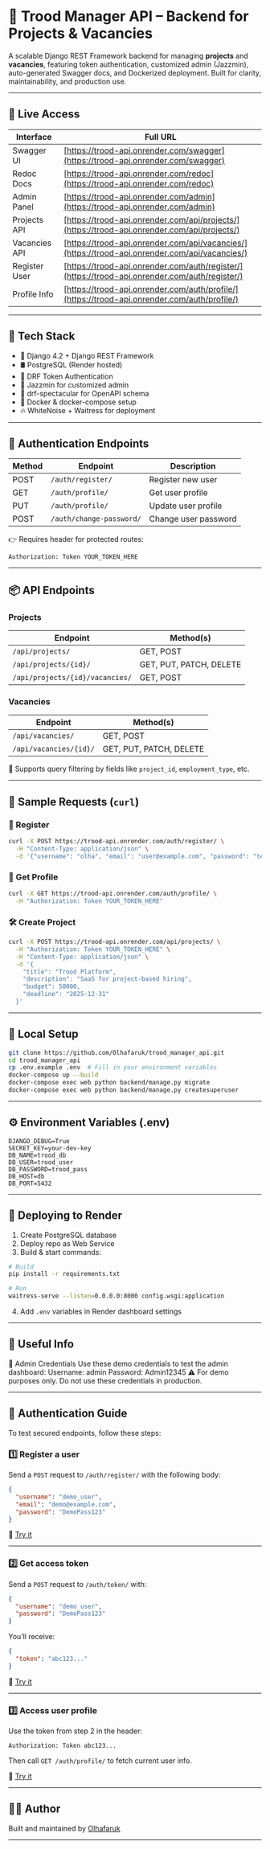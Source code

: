 # 🧠 Trood Manager API – Backend for Projects & Vacancies

A scalable Django REST Framework backend for managing **projects** and **vacancies**, featuring token authentication, 
customized admin (Jazzmin), auto-generated Swagger docs, and Dockerized deployment. Built for clarity, maintainability,
and production use.

---

## 🚀 Live Access

| Interface       | Full URL                                                                 |
|-----------------|--------------------------------------------------------------------------|
| Swagger UI      | [https://trood-api.onrender.com/swagger](https://trood-api.onrender.com/swagger)         |
| Redoc Docs      | [https://trood-api.onrender.com/redoc](https://trood-api.onrender.com/redoc)             |
| Admin Panel     | [https://trood-api.onrender.com/admin](https://trood-api.onrender.com/admin)             |
| Projects API    | [https://trood-api.onrender.com/api/projects/](https://trood-api.onrender.com/api/projects/)     |
| Vacancies API   | [https://trood-api.onrender.com/api/vacancies/](https://trood-api.onrender.com/api/vacancies/)   |
| Register User   | [https://trood-api.onrender.com/auth/register/](https://trood-api.onrender.com/auth/register/)   |
| Profile Info    | [https://trood-api.onrender.com/auth/profile/](https://trood-api.onrender.com/auth/profile/)     |

---

## 🧱 Tech Stack

- 🐍 Django 4.2 + Django REST Framework  
- 🛢 PostgreSQL (Render hosted)  
- 🔐 DRF Token Authentication  
- 🎩 Jazzmin for customized admin  
- 🧠 drf-spectacular for OpenAPI schema  
- 🐳 Docker & docker-compose setup  
- 🔥 WhiteNoise + Waitress for deployment

---

## 🔐 Authentication Endpoints

| Method | Endpoint                            | Description               |
|--------|-------------------------------------|---------------------------|
| POST   | `/auth/register/`                   | Register new user         |
| GET    | `/auth/profile/`                    | Get user profile          |
| PUT    | `/auth/profile/`                    | Update user profile       |
| POST   | `/auth/change-password/`            | Change user password      |

👉 Requires header for protected routes:

```http
Authorization: Token YOUR_TOKEN_HERE
```

---

## 📦 API Endpoints

### Projects

| Endpoint                                 | Method(s)                 |
|------------------------------------------|---------------------------|
| `/api/projects/`                         | GET, POST                 |
| `/api/projects/{id}/`                    | GET, PUT, PATCH, DELETE   |
| `/api/projects/{id}/vacancies/`          | GET, POST                 |

### Vacancies

| Endpoint                                 | Method(s)                 |
|------------------------------------------|---------------------------|
| `/api/vacancies/`                        | GET, POST                 |
| `/api/vacancies/{id}/`                   | GET, PUT, PATCH, DELETE   |

🔎 Supports query filtering by fields like `project_id`, `employment_type`, etc.

---

## 🧪 Sample Requests (`curl`)

### 🔐 Register
```bash
curl -X POST https://trood-api.onrender.com/auth/register/ \
  -H "Content-Type: application/json" \
  -d '{"username": "olha", "email": "user@example.com", "password": "testpass123"}'
```

### 👤 Get Profile
```bash
curl -X GET https://trood-api.onrender.com/auth/profile/ \
  -H "Authorization: Token YOUR_TOKEN_HERE"
```

### 🛠 Create Project
```bash
curl -X POST https://trood-api.onrender.com/api/projects/ \
  -H "Authorization: Token YOUR_TOKEN_HERE" \
  -H "Content-Type: application/json" \
  -d '{
    "title": "Trood Platform",
    "description": "SaaS for project-based hiring",
    "budget": 50000,
    "deadline": "2025-12-31"
  }'
```

---

## 🐳 Local Setup

```bash
git clone https://github.com/Olhafaruk/trood_manager_api.git
cd trood_manager_api
cp .env.example .env  # Fill in your environment variables
docker-compose up --build
docker-compose exec web python backend/manage.py migrate
docker-compose exec web python backend/manage.py createsuperuser
```

---

## ⚙️ Environment Variables (.env)

```env
DJANGO_DEBUG=True
SECRET_KEY=your-dev-key
DB_NAME=trood_db
DB_USER=trood_user
DB_PASSWORD=trood_pass
DB_HOST=db
DB_PORT=5432
```

---

## 🚀 Deploying to Render

1. Create PostgreSQL database  
2. Deploy repo as Web Service  
3. Build & start commands:

```bash
# Build
pip install -r requirements.txt

# Run
waitress-serve --listen=0.0.0.0:8000 config.wsgi:application
```

4. Add `.env` variables in Render dashboard settings

---
## 📎 Useful Info

🧪 Admin Credentials
Use these demo credentials to test the admin dashboard:
Username: admin
Password: Admin12345
⚠️ For demo purposes only. Do not use these credentials in production.


---

## 🔐 Authentication Guide

To test secured endpoints, follow these steps:

### 1️⃣ Register a user  
Send a `POST` request to `/auth/register/` with the following body:

```json
{
  "username": "demo_user",
  "email": "demo@example.com",
  "password": "DemoPass123"
}
```

📍 [Try it](https://trood-api.onrender.com/auth/register/)

---

### 2️⃣ Get access token  
Send a `POST` request to `/auth/token/` with:

```json
{
  "username": "demo_user",
  "password": "DemoPass123"
}
```

You’ll receive:

```json
{
  "token": "abc123..."
}
```

📍 [Try it](https://trood-api.onrender.com/auth/token/)

---

### 3️⃣ Access user profile  
Use the token from step 2 in the header:

```
Authorization: Token abc123...
```

Then call `GET /auth/profile/` to fetch current user info.

📍 [Try it](https://trood-api.onrender.com/auth/profile/)

---

## 👩‍💻 Author

Built and maintained by [Olhafaruk](https://github.com/Olhafaruk)

---

